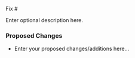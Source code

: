 Fix #<Issue Number>

Enter optional description here.

### Proposed Changes 

- Enter your proposed changes/additions here...

